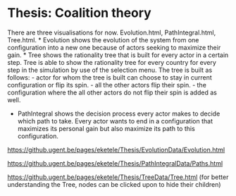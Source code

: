 # Thesis: Coalition theory

There are three visualisations for now. Evolution.html, PathIntegral.html, Tree.html.
    * Evolution shows the evolution of the system from one configuration into a new one because of actors seeking to maximize their gain.
    * Tree shows the rationality tree that is built for every actor in a certain step. Tree is able to show the rationality tree for every country for every step in the simulation by use of the selection menu. The tree is built as follows:
        - actor for whom the tree is built can choose to stay in current configuration or flip its spin.
        - all the other actors flip their spin.
        - the configuration where the all other actors do not flip their spin is added as well.
    
   * PathIntegral shows the decision process every actor makes to decide which path to take. Every actor wants to end in a configuration that maximizes its personal gain but also maximize its path to this configuration.

https://github.ugent.be/pages/eketele/Thesis/EvolutionData/Evolution.html

https://github.ugent.be/pages/eketele/Thesis/PathIntegralData/Paths.html

https://github.ugent.be/pages/eketele/Thesis/TreeData/Tree.html
(for better understanding the Tree, nodes can be clicked upon to hide their children)